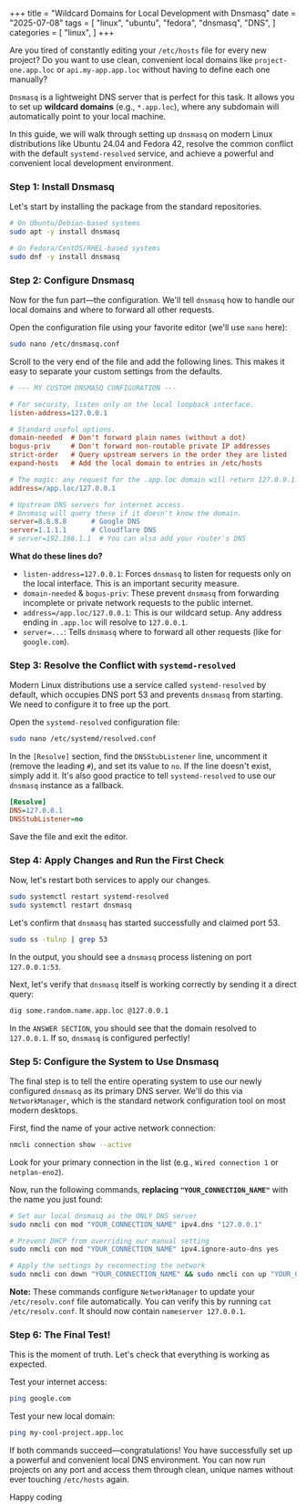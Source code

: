 +++
title = "Wildcard Domains for Local Development with Dnsmasq"
date = "2025-07-08"
tags = [
    "linux",
    "ubuntu",
    "fedora",
    "dnsmasq",
    "DNS",
]
categories = [
    "linux",
]
+++

Are you tired of constantly editing your `/etc/hosts` file for every new project? Do you want to use clean, convenient local domains like `project-one.app.loc` or `api.my-app.app.loc` without having to define each one manually?

`Dnsmasq` is a lightweight DNS server that is perfect for this task. It allows you to set up **wildcard domains** (e.g., `*.app.loc`), where any subdomain will automatically point to your local machine.

In this guide, we will walk through setting up `dnsmasq` on modern Linux distributions like Ubuntu 24.04 and Fedora 42, resolve the common conflict with the default `systemd-resolved` service, and achieve a powerful and convenient local development environment.
<!--more-->

### Step 1: Install Dnsmasq

Let's start by installing the package from the standard repositories.

```bash
# On Ubuntu/Debian-based systems
sudo apt -y install dnsmasq

# On Fedora/CentOS/RHEL-based systems
sudo dnf -y install dnsmasq
```

### Step 2: Configure Dnsmasq

Now for the fun part—the configuration. We'll tell `dnsmasq` how to handle our local domains and where to forward all other requests.

Open the configuration file using your favorite editor (we'll use `nano` here):

```bash
sudo nano /etc/dnsmasq.conf
```

Scroll to the very end of the file and add the following lines. This makes it easy to separate your custom settings from the defaults.

```ini title="/etc/dnsmasq.conf"
# --- MY CUSTOM DNSMASQ CONFIGURATION ---

# For security, listen only on the local loopback interface.
listen-address=127.0.0.1

# Standard useful options.
domain-needed  # Don't forward plain names (without a dot)
bogus-priv     # Don't forward non-routable private IP addresses
strict-order   # Query upstream servers in the order they are listed
expand-hosts   # Add the local domain to entries in /etc/hosts

# The magic: any request for the .app.loc domain will return 127.0.0.1.
address=/app.loc/127.0.0.1

# Upstream DNS servers for internet access.
# Dnsmasq will query these if it doesn't know the domain.
server=8.8.8.8      # Google DNS
server=1.1.1.1      # Cloudflare DNS
# server=192.168.1.1  # You can also add your router's DNS
```

**What do these lines do?**
*   `listen-address=127.0.0.1`: Forces `dnsmasq` to listen for requests only on the local interface. This is an important security measure.
*   `domain-needed` & `bogus-priv`: These prevent `dnsmasq` from forwarding incomplete or private network requests to the public internet.
*   `address=/app.loc/127.0.0.1`: This is our wildcard setup. Any address ending in `.app.loc` will resolve to `127.0.0.1`.
*   `server=...`: Tells `dnsmasq` where to forward all other requests (like for `google.com`).

### Step 3: Resolve the Conflict with `systemd-resolved`

Modern Linux distributions use a service called `systemd-resolved` by default, which occupies DNS port 53 and prevents `dnsmasq` from starting. We need to configure it to free up the port.

Open the `systemd-resolved` configuration file:
```bash
sudo nano /etc/systemd/resolved.conf
```
In the `[Resolve]` section, find the `DNSStubListener` line, uncomment it (remove the leading `#`), and set its value to `no`. If the line doesn't exist, simply add it. It's also good practice to tell `systemd-resolved` to use our `dnsmasq` instance as a fallback.

```ini title="/etc/systemd/resolved.conf"
[Resolve]
DNS=127.0.0.1
DNSStubListener=no
```
Save the file and exit the editor.

### Step 4: Apply Changes and Run the First Check

Now, let's restart both services to apply our changes.

```bash
sudo systemctl restart systemd-resolved
sudo systemctl restart dnsmasq
```

Let's confirm that `dnsmasq` has started successfully and claimed port 53.
```bash
sudo ss -tulnp | grep 53
```
In the output, you should see a `dnsmasq` process listening on port `127.0.0.1:53`.

Next, let's verify that `dnsmasq` itself is working correctly by sending it a direct query:
```bash
dig some.random.name.app.loc @127.0.0.1
```
In the `ANSWER SECTION`, you should see that the domain resolved to `127.0.0.1`. If so, `dnsmasq` is configured perfectly!

### Step 5: Configure the System to Use Dnsmasq

The final step is to tell the entire operating system to use our newly configured `dnsmasq` as its primary DNS server. We'll do this via `NetworkManager`, which is the standard network configuration tool on most modern desktops.

First, find the name of your active network connection:
```bash
nmcli connection show --active
```
Look for your primary connection in the list (e.g., `Wired connection 1` or `netplan-eno2`).

Now, run the following commands, **replacing `"YOUR_CONNECTION_NAME"`** with the name you just found:
```bash
# Set our local dnsmasq as the ONLY DNS server
sudo nmcli con mod "YOUR_CONNECTION_NAME" ipv4.dns "127.0.0.1"

# Prevent DHCP from overriding our manual setting
sudo nmcli con mod "YOUR_CONNECTION_NAME" ipv4.ignore-auto-dns yes

# Apply the settings by reconnecting the network
sudo nmcli con down "YOUR_CONNECTION_NAME" && sudo nmcli con up "YOUR_CONNECTION_NAME"
```

**Note:** These commands configure `NetworkManager` to update your `/etc/resolv.conf` file automatically. You can verify this by running `cat /etc/resolv.conf`. It should now contain `nameserver 127.0.0.1`.

### Step 6: The Final Test!

This is the moment of truth. Let's check that everything is working as expected.

Test your internet access:
```bash
ping google.com
```
Test your new local domain:
```bash
ping my-cool-project.app.loc
```

If both commands succeed—congratulations! You have successfully set up a powerful and convenient local DNS environment. You can now run projects on any port and access them through clean, unique names without ever touching `/etc/hosts` again.

Happy coding